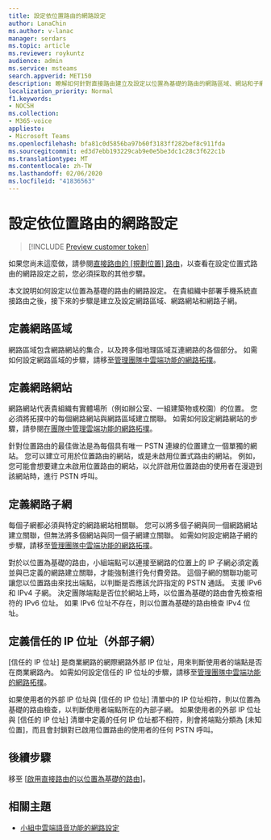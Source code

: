 ```yaml
---
title: 設定依位置路由的網路設定
author: LanaChin
ms.author: v-lanac
manager: serdars
ms.topic: article
ms.reviewer: roykuntz
audience: admin
ms.service: msteams
search.appverid: MET150
description: 瞭解如何針對直接路由建立及設定以位置為基礎的路由的網路區域、網站和子網。
localization_priority: Normal
f1.keywords:
- NOCSH
ms.collection:
- M365-voice
appliesto:
- Microsoft Teams
ms.openlocfilehash: bfa81c0d5856ba97b60f3183ff282bef8c911fda
ms.sourcegitcommit: ed3d7ebb193229cab9e0e5be3dc1c28c3f622c1b
ms.translationtype: MT
ms.contentlocale: zh-TW
ms.lasthandoff: 02/06/2020
ms.locfileid: "41836563"
---
```

# <a name="configure-network-settings-for-location-based-routing"></a>設定依位置路由的網路設定

> [!INCLUDE [Preview customer token](includes/preview-feature.md)]

如果您尚未這麼做，請參閱[直接路由的 [規劃位置] 路由](location-based-routing-plan.md)，以查看在設定位置式路由的網路設定之前，您必須採取的其他步驟。

本文說明如何設定以位置為基礎的路由的網路設定。 在貴組織中部署手機系統直接路由之後，接下來的步驟是建立及設定網路區域、網路網站和網路子網。

## <a name="define-network-regions"></a>定義網路區域

網路區域包含網路網站的集合，以及跨多個地理區域互連網路的各個部分。 如需如何設定網路區域的步驟，請移至[管理團隊中雲端功能的網路拓撲](manage-your-network-topology.md)。

## <a name="define-network-sites"></a>定義網路網站

網路網站代表貴組織有實體場所（例如辦公室、一組建築物或校園）的位置。 您必須將拓撲中的每個網路網站與網路區域建立關聯。 如需如何設定網路網站的步驟，請參閱[在團隊中管理雲端功能的網路拓撲](manage-your-network-topology.md)。

針對位置路由的最佳做法是為每個具有唯一 PSTN 連線的位置建立一個單獨的網站。 您可以建立可用於位置路由的網站，或是未啟用位置式路由的網站。 例如，您可能會想要建立未啟用位置路由的網站，以允許啟用位置路由的使用者在漫遊到該網站時，進行 PSTN 呼叫。

## <a name="define-network-subnets"></a>定義網路子網

每個子網都必須與特定的網路網站相關聯。 您可以將多個子網與同一個網路網站建立關聯，但無法將多個網站與同一個子網建立關聯。 如需如何設定網路子網的步驟，請移至[管理團隊中雲端功能的網路拓撲](manage-your-network-topology.md)。

對於以位置為基礎的路由，小組端點可以連接至網路的位置上的 IP 子網必須定義並與已定義的網路建立關聯，才能強制進行免付費旁路。 這個子網的關聯功能可讓您以位置路由來找出端點，以判斷是否應該允許指定的 PSTN 通話。 支援 IPv6 和 IPv4 子網。 決定團隊端點是否位於網站上時，以位置為基礎的路由會先檢查相符的 IPv6 位址。 如果 IPv6 位址不存在，則以位置為基礎的路由檢查 IPv4 位址。

## <a name="define-trusted-ip-addresses-external-subnets"></a>定義信任的 IP 位址（外部子網）

[信任的 IP 位址] 是商業網路的網際網路外部 IP 位址，用來判斷使用者的端點是否在商業網路內。 如需如何設定信任的 IP 位址的步驟，請移至[管理團隊中雲端功能的網路拓撲](manage-your-network-topology.md)。

如果使用者的外部 IP 位址與 [信任的 IP 位址] 清單中的 IP 位址相符，則以位置為基礎的路由檢查，以判斷使用者端點所在的內部子網。 如果使用者的外部 IP 位址與 [信任的 IP 位址] 清單中定義的任何 IP 位址都不相符，則會將端點分類為 [未知位置]，而且會封鎖對已啟用位置路由的使用者的任何 PSTN 呼叫。

## <a name="next-steps"></a>後續步驟

移至 [[啟用直接路由的以位置為基礎的路由](location-based-routing-enable.md)]。

## <a name="related-topics"></a>相關主題

- [小組中雲端語音功能的網路設定](cloud-voice-network-settings.md)
